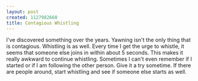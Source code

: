```yaml
--- 
layout: post
created: 1127982660
title: Contagious Whistling
---
```

I've discovered something over the years.  Yawning isn't the only thing that is contagious.  Whistling is as well.  Every time I get the urge to whistle, it seems that someone else joins in within about 5 seconds.  This makes it really awkward to continue whistling.  Sometimes I can't even remember if I started or if I am following the other person.  Give it a try sometime.  If there are people around, start whistling and see if someone else starts as well.
